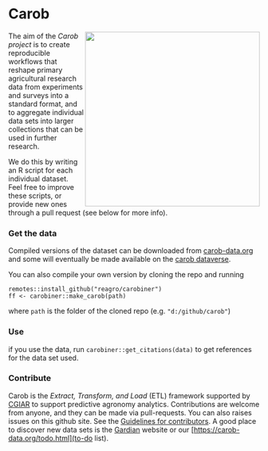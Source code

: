 # Carob

<img align="right" width="350" height="350" src="https://github.com/reagro/carob/raw/master/img/carob.png">

The aim of the *Carob project* is to create reproducible workflows that reshape primary agricultural research data from experiments and surveys into a standard format, and to aggregate individual data sets into larger collections that can be used in further research. 

We do this by writing an R script for each individual dataset. Feel free to improve these scripts, or provide new ones through a pull request (see below for more info). 

### Get the data

Compiled versions of the dataset can be downloaded from [carob-data.org](http://carob-data.org) and some will eventually be made available on the [carob dataverse](https://dataverse.harvard.edu/dataverse/carob/).

You can also compile your own version by cloning the repo and running 

```
remotes::install_github("reagro/carobiner")
ff <- carobiner::make_carob(path)
```

where `path` is the folder of the cloned repo (e.g. `"d:/github/carob"`)

### Use

if you use the data, run `carobiner::get_citations(data)` to get references for the data set used. 

### Contribute 

Carob is the *Extract, Transform, and Load* (ETL) framework supported by [CGIAR](https://www.cgiar.org/initiative/excellence-in-agronomy/) to support predictive agronomy analytics. Contributions are welcome from anyone, and they can be made via pull-requests. You can also raises issues on this github site. See the [Guidelines for contributors](https://github.com/reagro/carob/wiki/Guidelines). A good place to discover new data sets is the [Gardian](https://gardian.bigdata.cgiar.org/) website or our [https://carob-data.org/todo.html](to-do list). 

